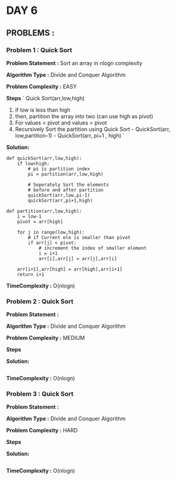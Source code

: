 # DAY 6 

## PROBLEMS : 

### Problem 1 : Quick Sort

**Problem Statement :**
Sort an array in nlogn complexity

**Algorithm Type :** Divide and Conquer Algorithm

**Problem Complexity :** EASY

**Steps**
`
Quick Sort(arr,low,high) 
  1. if low is less than high
  2. then, partition the array into two (can use high as pivot)
  3. For values < pivot and values > pivot
  4. Recursively Sort the partition using  Quick Sort
    - QuickSort(arr, low,partition-1)
    - QuickSort(arr, pi+1 , high)
`

**Solution:**

```python3
def quickSort(arr,low,high):
    if low<high:
        # pi is partition index
        pi = partition(arr,low,high)
        
        # Seperately Sort the elements
        # before and after partition
        quickSort(arr,low,pi-1)
        quickSort(arr,pi+1,high)

def partition(arr,low,high):
    i = low-1
    pivot = arr[high]

    for j in range(low,high):
        # if Current ele is smaller than pivot
        if arr[j] < pivot:
            # increment the index of smaller element
            i = i+1
            arr[i],arr[j] = arr[j],arr[i]

    arr[i+1],arr[high] = arr[high],arr[i+1]
    return i+1
```

**TimeComplexity :** O(nlogn)


### Problem 2 : Quick Sort

**Problem Statement :**

**Algorithm Type :** Divide and Conquer Algorithm

**Problem Complexity :** MEDIUM

**Steps**
`
`

**Solution:**

```python3
```

**TimeComplexity :** O(nlogn)


### Problem 3 : Quick Sort

**Problem Statement :**

**Algorithm Type :** Divide and Conquer Algorithm

**Problem Complexity :** HARD

**Steps**
`
`

**Solution:**

```python3
```

**TimeComplexity :** O(nlogn)


